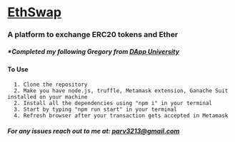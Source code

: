 # [EthSwap](https://eth-swap-exchange.herokuapp.com/)

### A platform to exchange ERC20 tokens and Ether

##### \*Completed my following Gregory from [DApp University](https://www.dappuniversity.com/)

#### To Use

      1. Clone the repository
      2. Make you have node.js, truffle, Metamask extension, Ganache Suit installed on your machine
      2. Install all the dependencies using "npm i" in your terminal
      3. Start by typing "npm run start" in your terminal
      4. Refresh browser after your transaction gets accepted in Metamask

##### For any issues reach out to me at: parv3213@gmail.com
